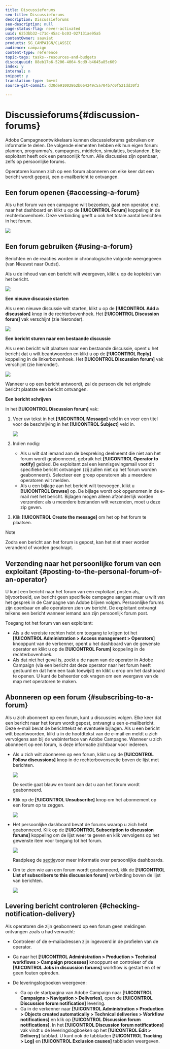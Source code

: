 ```yaml
---
title: Discussieforums
seo-title: Discussieforums
description: Discussieforums
seo-description: null
page-status-flag: never-activated
uuid: 6253bb32-c71d-45ac-bc03-027131ae95a5
contentOwner: sauviat
products: SG_CAMPAIGN/CLASSIC
audience: campaign
content-type: reference
topic-tags: tasks--resources-and-budgets
discoiquuid: 88eb17b6-5206-4064-9cd9-b4645a85c609
index: y
internal: n
snippet: y
translation-type: tm+mt
source-git-commit: d30de91002862b664249c5a704b7c0f521dd30f2

---
```



# Discussieforums{#discussion-forums}

Adobe Campagneontwikkelaars kunnen discussieforums gebruiken om informatie te delen. De volgende elementen hebben elk hun eigen forum: plannen, programma&#39;s, campagnes, middelen, simulaties, bestanden. Elke exploitant heeft ook een persoonlijk forum. Alle discussies zijn openbaar, zelfs op persoonlijke forums.

Operatoren kunnen zich op een forum abonneren om elke keer dat een bericht wordt gepost, een e-mailbericht te ontvangen.

## Een forum openen {#accessing-a-forum}

Als u het forum van een campagne wilt bezoeken, gaat een operator, enz. naar het dashboard en klikt u op de **[!UICONTROL Forum]** koppeling in de rechterbovenhoek. Deze verbinding geeft u ook het totale aantal berichten in het forum.

![](assets/mrm_forum_access_link.png)

## Een forum gebruiken {#using-a-forum}

Berichten en de reacties worden in chronologische volgorde weergegeven (van Nieuwst naar Oudst).

Als u de inhoud van een bericht wilt weergeven, klikt u op de koptekst van het bericht.

![](assets/mrm_forum_expand_msg.png)

**Een nieuwe discussie starten**

Als u een nieuwe discussie wilt starten, klikt u op de **[!UICONTROL Add a discussion]** knop in de rechterbovenhoek. Het **[!UICONTROL Discussion forum]** vak verschijnt (zie hieronder).

![](assets/mrm_forum_new_thread.png)

**Een bericht sturen naar een bestaande discussie**

Als u een bericht wilt plaatsen naar een bestaande discussie, opent u het bericht dat u wilt beantwoorden en klikt u op de **[!UICONTROL Reply]** koppeling in de linkerbovenhoek. Het **[!UICONTROL Discussion forum]** vak verschijnt (zie hieronder).

![](assets/mrm_forum_answer_msg.png)

Wanneer u op een bericht antwoordt, zal de persoon die het originele bericht plaatste een bericht ontvangen.

**Een bericht schrijven**

In het **[!UICONTROL Discussion forum]** vak:

1. Voer uw tekst in het **[!UICONTROL Message]** veld in en voer een titel voor de beschrijving in het **[!UICONTROL Subject]** veld in.

   ![](assets/mrm_forum_edit_msg.png)

1. Indien nodig:

   * Als u wilt dat iemand aan de bespreking deelneemt die niet aan het forum wordt geabonneerd, gebruik het **[!UICONTROL Operator to notify]** gebied. De exploitant zal een kennisgevingsmail voor dit specifieke bericht ontvangen (zij zullen niet op het forum worden geabonneerd). Selecteer een groep operatoren als u meerdere operatoren wilt melden.
   * Als u een bijlage aan het bericht wilt toevoegen, klikt u **[!UICONTROL Browse]** op. De bijlage wordt ook opgenomen in de e-mail met het bericht. Bijlagen mogen alleen afzonderlijk worden verzonden: als u meerdere bestanden wilt verzenden, moet u deze zip geven.

1. Klik **[!UICONTROL Create the message]** om het op het forum te plaatsen.

>[!NOTE]
>
>Zodra een bericht aan het forum is gepost, kan het niet meer worden veranderd of worden geschrapt.

## Verzending naar het persoonlijke forum van een exploitant {#posting-to-the-personal-forum-of-an-operator}

U kunt een bericht naar het forum van een exploitant posten als, bijvoorbeeld, uw bericht geen specifieke campagne aangaat maar u wilt van het gesprek in de Campagne van Adobe blijven volgen. Persoonlijke forums zijn openbaar en alle operatoren zien uw bericht. De exploitant ontvangt telkens een bericht wanneer iemand aan zijn persoonlijk forum post.

Toegang tot het forum van een exploitant:

* Als u de vereiste rechten hebt om toegang te krijgen tot het **[!UICONTROL Administration > Access management > Operators]** knooppunt van de verkenner, opent u het dashboard van de gewenste operator en klikt u op de **[!UICONTROL Forum]** koppeling in de rechterbovenhoek.
* Als dat niet het geval is, zoekt u de naam van de operator in Adobe Campaign (via een bericht dat deze operator naar het forum heeft gestuurd en dat hem een taak toewijst) en klikt u erop om het dashboard te openen. U kunt de beheerder ook vragen om een weergave van de map met operatoren te maken.

## Abonneren op een forum {#subscribing-to-a-forum}

Als u zich abonneert op een forum, kunt u discussies volgen. Elke keer dat een bericht naar het forum wordt gepost, ontvangt u een e-mailbericht. Deze e-mail bevat de berichttekst en eventuele bijlagen. Als u een bericht wilt beantwoorden, klikt u in de hoofdtekst van de e-mail en meldt u zich vervolgens aan bij de webinterface van Adobe Campagne. Wanneer u zich abonneert op een forum, is deze informatie zichtbaar voor iedereen.

* Als u zich wilt abonneren op een forum, klikt u op de **[!UICONTROL Follow discussions]** knop in de rechterbovensectie boven de lijst met berichten.

   ![](assets/mrm_forum_subscribe.png)

   De sectie gaat blauw en toont aan dat u aan het forum wordt geabonneerd.

* Klik op de **[!UICONTROL Unsubscribe]** knop om het abonnement op een forum op te zeggen.

   ![](assets/mrm_forum_unsubscribe.png)

* Het persoonlijke dashboard bevat de forums waarop u zich hebt geabonneerd. Klik op de **[!UICONTROL Subscription to discussion forums]** koppeling om de lijst weer te geven en klik vervolgens op het gewenste item voor toegang tot het forum.

   ![](assets/platform_dashboard_operator_subscr_forums.png)

   Raadpleeg de [sectie](../../platform/using/access-management.md#operators)voor meer informatie over persoonlijke dashboards.

* Om te zien wie aan een forum wordt geabonneerd, klik de **[!UICONTROL List of subscribers to this discussion forum]** verbinding boven de lijst van berichten.

   ![](assets/mrm_forum_subscribers.png)

## Levering bericht controleren {#checking-notification-delivery}

Als operatoren die zijn geabonneerd op een forum geen meldingen ontvangen zoals u had verwacht:

* Controleer of de e-mailadressen zijn ingevoerd in de profielen van de operator.
* Ga naar het **[!UICONTROL Administration > Production > Technical workflows > Campaign processes]** knooppunt en controleer of de **[!UICONTROL Jobs in discussion forums]** workflow is gestart en of er geen fouten optreden.
* De leveringslogboeken weergeven:

   * Ga op de startpagina van Adobe Campaign naar **[!UICONTROL Campaigns > Navigation > Deliveries]**, open de **[!UICONTROL Discussion forum notification]** levering.
   * Ga in de verkenner naar **[!UICONTROL Administration > Production > Objects created automatically > Technical deliveries > Workflow notifications]** en klik op **[!UICONTROL Discussion forum notifications]**.
   In het **[!UICONTROL Discussion forum notifications]** vak vindt u de leveringslogboeken op het **[!UICONTROL Edit > Delivery]** tabblad. U kunt ook de tabbladen **[!UICONTROL Tracking > Log]** en **[!UICONTROL Exclusion causes]** tabbladen weergeven.

